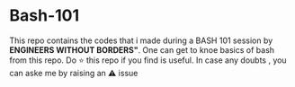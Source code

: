 # Bash-101
This repo contains the codes that i made during a BASH 101 session by <strong>ENGINEERS WITHOUT BORDERS"</strong>. One can get to knoe basics of bash from this repo. Do :star: this repo if you find is useful.
In case any doubts , you can aske me by raising an :warning: issue
